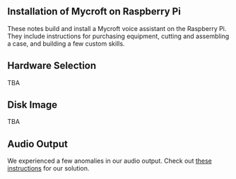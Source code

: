 Installation of Mycroft on Raspberry Pi
---------------------------------------

These notes build and install a Mycroft voice assistant
on the Raspberry Pi.  They include instructions for
purchasing equipment, cutting and assembling a case,
and building a few custom skills.

Hardware Selection
------------------

TBA

Disk Image
----------

TBA


Audio Output
------------

We experienced a few anomalies in our audio output.
Check out [these instructions](audio/) for our solution.


